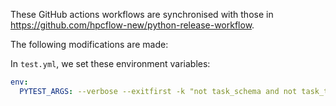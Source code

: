 These GitHub actions workflows are synchronised with those in https://github.com/hpcflow-new/python-release-workflow.

The following modifications are made:

In `test.yml`, we set these environment variables:

```yaml
env:
  PYTEST_ARGS: --verbose --exitfirst -k "not task_schema and not task_template and not resolve_elements and not input_value and not action"
```
